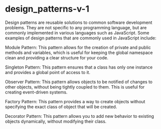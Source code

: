 # design_patterns-v-1
Design patterns are reusable solutions to common software development problems. They are not specific to any programming language, but are commonly implemented in various languages such as JavaScript. Some examples of design patterns that are commonly used in JavaScript include:

Module Pattern: 
  This pattern allows for the creation of private    and public methods and variables, which is useful for keeping the global namespace clean and providing a clear structure for your code.

Singleton Pattern: 
  This pattern ensures that a class has only one instance and provides a global point of access to it.

Observer Pattern: 
  This pattern allows objects to be notified of changes to other objects, without being tightly coupled to them. This is useful for creating event-driven systems.

Factory Pattern: 
  This pattern provides a way to create objects without specifying the exact class of object that will be created.

Decorator Pattern: 
  This pattern allows you to add new behavior to existing objects dynamically, without modifying their class.

